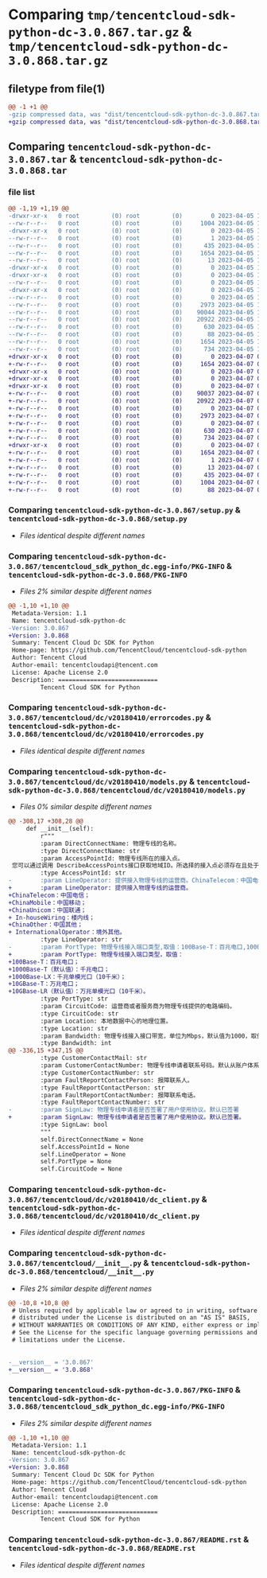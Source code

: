# Comparing `tmp/tencentcloud-sdk-python-dc-3.0.867.tar.gz` & `tmp/tencentcloud-sdk-python-dc-3.0.868.tar.gz`

## filetype from file(1)

```diff
@@ -1 +1 @@
-gzip compressed data, was "dist/tencentcloud-sdk-python-dc-3.0.867.tar", last modified: Wed Apr  5 16:27:44 2023, max compression
+gzip compressed data, was "dist/tencentcloud-sdk-python-dc-3.0.868.tar", last modified: Fri Apr  7 00:26:50 2023, max compression
```

## Comparing `tencentcloud-sdk-python-dc-3.0.867.tar` & `tencentcloud-sdk-python-dc-3.0.868.tar`

### file list

```diff
@@ -1,19 +1,19 @@
-drwxr-xr-x   0 root         (0) root         (0)        0 2023-04-05 16:27:44.000000 tencentcloud-sdk-python-dc-3.0.867/
--rw-r--r--   0 root         (0) root         (0)     1004 2023-04-05 16:27:44.000000 tencentcloud-sdk-python-dc-3.0.867/setup.py
-drwxr-xr-x   0 root         (0) root         (0)        0 2023-04-05 16:27:44.000000 tencentcloud-sdk-python-dc-3.0.867/tencentcloud_sdk_python_dc.egg-info/
--rw-r--r--   0 root         (0) root         (0)        1 2023-04-05 16:27:44.000000 tencentcloud-sdk-python-dc-3.0.867/tencentcloud_sdk_python_dc.egg-info/dependency_links.txt
--rw-r--r--   0 root         (0) root         (0)      435 2023-04-05 16:27:44.000000 tencentcloud-sdk-python-dc-3.0.867/tencentcloud_sdk_python_dc.egg-info/SOURCES.txt
--rw-r--r--   0 root         (0) root         (0)     1654 2023-04-05 16:27:44.000000 tencentcloud-sdk-python-dc-3.0.867/tencentcloud_sdk_python_dc.egg-info/PKG-INFO
--rw-r--r--   0 root         (0) root         (0)       13 2023-04-05 16:27:44.000000 tencentcloud-sdk-python-dc-3.0.867/tencentcloud_sdk_python_dc.egg-info/top_level.txt
-drwxr-xr-x   0 root         (0) root         (0)        0 2023-04-05 16:27:44.000000 tencentcloud-sdk-python-dc-3.0.867/tencentcloud/
-drwxr-xr-x   0 root         (0) root         (0)        0 2023-04-05 16:27:44.000000 tencentcloud-sdk-python-dc-3.0.867/tencentcloud/dc/
--rw-r--r--   0 root         (0) root         (0)        0 2023-04-05 16:27:44.000000 tencentcloud-sdk-python-dc-3.0.867/tencentcloud/dc/__init__.py
-drwxr-xr-x   0 root         (0) root         (0)        0 2023-04-05 16:27:44.000000 tencentcloud-sdk-python-dc-3.0.867/tencentcloud/dc/v20180410/
--rw-r--r--   0 root         (0) root         (0)        0 2023-04-05 16:27:44.000000 tencentcloud-sdk-python-dc-3.0.867/tencentcloud/dc/v20180410/__init__.py
--rw-r--r--   0 root         (0) root         (0)     2973 2023-04-05 16:27:44.000000 tencentcloud-sdk-python-dc-3.0.867/tencentcloud/dc/v20180410/errorcodes.py
--rw-r--r--   0 root         (0) root         (0)    90044 2023-04-05 16:27:44.000000 tencentcloud-sdk-python-dc-3.0.867/tencentcloud/dc/v20180410/models.py
--rw-r--r--   0 root         (0) root         (0)    20922 2023-04-05 16:27:44.000000 tencentcloud-sdk-python-dc-3.0.867/tencentcloud/dc/v20180410/dc_client.py
--rw-r--r--   0 root         (0) root         (0)      630 2023-04-05 16:27:44.000000 tencentcloud-sdk-python-dc-3.0.867/tencentcloud/__init__.py
--rw-r--r--   0 root         (0) root         (0)       88 2023-04-05 16:27:44.000000 tencentcloud-sdk-python-dc-3.0.867/setup.cfg
--rw-r--r--   0 root         (0) root         (0)     1654 2023-04-05 16:27:44.000000 tencentcloud-sdk-python-dc-3.0.867/PKG-INFO
--rw-r--r--   0 root         (0) root         (0)      734 2023-04-05 16:27:44.000000 tencentcloud-sdk-python-dc-3.0.867/README.rst
+drwxr-xr-x   0 root         (0) root         (0)        0 2023-04-07 00:26:50.000000 tencentcloud-sdk-python-dc-3.0.868/
+-rw-r--r--   0 root         (0) root         (0)     1654 2023-04-07 00:26:50.000000 tencentcloud-sdk-python-dc-3.0.868/PKG-INFO
+drwxr-xr-x   0 root         (0) root         (0)        0 2023-04-07 00:26:50.000000 tencentcloud-sdk-python-dc-3.0.868/tencentcloud/
+drwxr-xr-x   0 root         (0) root         (0)        0 2023-04-07 00:26:50.000000 tencentcloud-sdk-python-dc-3.0.868/tencentcloud/dc/
+drwxr-xr-x   0 root         (0) root         (0)        0 2023-04-07 00:26:50.000000 tencentcloud-sdk-python-dc-3.0.868/tencentcloud/dc/v20180410/
+-rw-r--r--   0 root         (0) root         (0)    90037 2023-04-07 00:26:49.000000 tencentcloud-sdk-python-dc-3.0.868/tencentcloud/dc/v20180410/models.py
+-rw-r--r--   0 root         (0) root         (0)    20922 2023-04-07 00:26:49.000000 tencentcloud-sdk-python-dc-3.0.868/tencentcloud/dc/v20180410/dc_client.py
+-rw-r--r--   0 root         (0) root         (0)        0 2023-04-07 00:26:49.000000 tencentcloud-sdk-python-dc-3.0.868/tencentcloud/dc/v20180410/__init__.py
+-rw-r--r--   0 root         (0) root         (0)     2973 2023-04-07 00:26:49.000000 tencentcloud-sdk-python-dc-3.0.868/tencentcloud/dc/v20180410/errorcodes.py
+-rw-r--r--   0 root         (0) root         (0)        0 2023-04-07 00:26:49.000000 tencentcloud-sdk-python-dc-3.0.868/tencentcloud/dc/__init__.py
+-rw-r--r--   0 root         (0) root         (0)      630 2023-04-07 00:26:49.000000 tencentcloud-sdk-python-dc-3.0.868/tencentcloud/__init__.py
+-rw-r--r--   0 root         (0) root         (0)      734 2023-04-07 00:26:49.000000 tencentcloud-sdk-python-dc-3.0.868/README.rst
+drwxr-xr-x   0 root         (0) root         (0)        0 2023-04-07 00:26:50.000000 tencentcloud-sdk-python-dc-3.0.868/tencentcloud_sdk_python_dc.egg-info/
+-rw-r--r--   0 root         (0) root         (0)     1654 2023-04-07 00:26:49.000000 tencentcloud-sdk-python-dc-3.0.868/tencentcloud_sdk_python_dc.egg-info/PKG-INFO
+-rw-r--r--   0 root         (0) root         (0)        1 2023-04-07 00:26:49.000000 tencentcloud-sdk-python-dc-3.0.868/tencentcloud_sdk_python_dc.egg-info/dependency_links.txt
+-rw-r--r--   0 root         (0) root         (0)       13 2023-04-07 00:26:49.000000 tencentcloud-sdk-python-dc-3.0.868/tencentcloud_sdk_python_dc.egg-info/top_level.txt
+-rw-r--r--   0 root         (0) root         (0)      435 2023-04-07 00:26:49.000000 tencentcloud-sdk-python-dc-3.0.868/tencentcloud_sdk_python_dc.egg-info/SOURCES.txt
+-rw-r--r--   0 root         (0) root         (0)     1004 2023-04-07 00:26:49.000000 tencentcloud-sdk-python-dc-3.0.868/setup.py
+-rw-r--r--   0 root         (0) root         (0)       88 2023-04-07 00:26:50.000000 tencentcloud-sdk-python-dc-3.0.868/setup.cfg
```

### Comparing `tencentcloud-sdk-python-dc-3.0.867/setup.py` & `tencentcloud-sdk-python-dc-3.0.868/setup.py`

 * *Files identical despite different names*

### Comparing `tencentcloud-sdk-python-dc-3.0.867/tencentcloud_sdk_python_dc.egg-info/PKG-INFO` & `tencentcloud-sdk-python-dc-3.0.868/PKG-INFO`

 * *Files 2% similar despite different names*

```diff
@@ -1,10 +1,10 @@
 Metadata-Version: 1.1
 Name: tencentcloud-sdk-python-dc
-Version: 3.0.867
+Version: 3.0.868
 Summary: Tencent Cloud Dc SDK for Python
 Home-page: https://github.com/TencentCloud/tencentcloud-sdk-python
 Author: Tencent Cloud
 Author-email: tencentcloudapi@tencent.com
 License: Apache License 2.0
 Description: ============================
         Tencent Cloud SDK for Python
```

### Comparing `tencentcloud-sdk-python-dc-3.0.867/tencentcloud/dc/v20180410/errorcodes.py` & `tencentcloud-sdk-python-dc-3.0.868/tencentcloud/dc/v20180410/errorcodes.py`

 * *Files identical despite different names*

### Comparing `tencentcloud-sdk-python-dc-3.0.867/tencentcloud/dc/v20180410/models.py` & `tencentcloud-sdk-python-dc-3.0.868/tencentcloud/dc/v20180410/models.py`

 * *Files 0% similar despite different names*

```diff
@@ -308,17 +308,28 @@
     def __init__(self):
         r"""
         :param DirectConnectName: 物理专线的名称。
         :type DirectConnectName: str
         :param AccessPointId: 物理专线所在的接入点。
 您可以通过调用 DescribeAccessPoints接口获取地域ID。所选择的接入点必须存在且处于可接入的状态。
         :type AccessPointId: str
-        :param LineOperator: 提供接入物理专线的运营商。ChinaTelecom：中国电信， ChinaMobile：中国移动，ChinaUnicom：中国联通， In-houseWiring：楼内线，ChinaOther：中国其他， InternationalOperator：境外其他。
+        :param LineOperator: 提供接入物理专线的运营商。
+ChinaTelecom：中国电信； 
+ChinaMobile：中国移动；
+ChinaUnicom：中国联通；
+ In-houseWiring：楼内线；
+ChinaOther：中国其他；
+ InternationalOperator：境外其他。
         :type LineOperator: str
-        :param PortType: 物理专线接入端口类型,取值：100Base-T：百兆电口,1000Base-T（默认值）：千兆电口,1000Base-LX：千兆单模光口（10千米）,10GBase-T：万兆电口10GBase-LR：万兆单模光口（10千米），默认值，千兆单模光口（10千米）。
+        :param PortType: 物理专线接入端口类型，取值：
+100Base-T：百兆电口；
+1000Base-T（默认值）：千兆电口；
+1000Base-LX：千兆单模光口（10千米）；
+10GBase-T：万兆电口；
+10GBase-LR（默认值）：万兆单模光口（10千米）。
         :type PortType: str
         :param CircuitCode: 运营商或者服务商为物理专线提供的电路编码。
         :type CircuitCode: str
         :param Location: 本地数据中心的地理位置。
         :type Location: str
         :param Bandwidth: 物理专线接入接口带宽，单位为Mbps，默认值为1000，取值范围为 [2, 10240]。
         :type Bandwidth: int
@@ -336,15 +347,15 @@
         :type CustomerContactMail: str
         :param CustomerContactNumber: 物理专线申请者联系号码。默认从账户体系获取。
         :type CustomerContactNumber: str
         :param FaultReportContactPerson: 报障联系人。
         :type FaultReportContactPerson: str
         :param FaultReportContactNumber: 报障联系电话。
         :type FaultReportContactNumber: str
-        :param SignLaw: 物理专线申请者是否签署了用户使用协议。默认已签署
+        :param SignLaw: 物理专线申请者是否签署了用户使用协议。默认已签署。
         :type SignLaw: bool
         """
         self.DirectConnectName = None
         self.AccessPointId = None
         self.LineOperator = None
         self.PortType = None
         self.CircuitCode = None
```

### Comparing `tencentcloud-sdk-python-dc-3.0.867/tencentcloud/dc/v20180410/dc_client.py` & `tencentcloud-sdk-python-dc-3.0.868/tencentcloud/dc/v20180410/dc_client.py`

 * *Files identical despite different names*

### Comparing `tencentcloud-sdk-python-dc-3.0.867/tencentcloud/__init__.py` & `tencentcloud-sdk-python-dc-3.0.868/tencentcloud/__init__.py`

 * *Files 2% similar despite different names*

```diff
@@ -10,8 +10,8 @@
 # Unless required by applicable law or agreed to in writing, software
 # distributed under the License is distributed on an "AS IS" BASIS,
 # WITHOUT WARRANTIES OR CONDITIONS OF ANY KIND, either express or implied.
 # See the License for the specific language governing permissions and
 # limitations under the License.
 
 
-__version__ = '3.0.867'
+__version__ = '3.0.868'
```

### Comparing `tencentcloud-sdk-python-dc-3.0.867/PKG-INFO` & `tencentcloud-sdk-python-dc-3.0.868/tencentcloud_sdk_python_dc.egg-info/PKG-INFO`

 * *Files 2% similar despite different names*

```diff
@@ -1,10 +1,10 @@
 Metadata-Version: 1.1
 Name: tencentcloud-sdk-python-dc
-Version: 3.0.867
+Version: 3.0.868
 Summary: Tencent Cloud Dc SDK for Python
 Home-page: https://github.com/TencentCloud/tencentcloud-sdk-python
 Author: Tencent Cloud
 Author-email: tencentcloudapi@tencent.com
 License: Apache License 2.0
 Description: ============================
         Tencent Cloud SDK for Python
```

### Comparing `tencentcloud-sdk-python-dc-3.0.867/README.rst` & `tencentcloud-sdk-python-dc-3.0.868/README.rst`

 * *Files identical despite different names*

